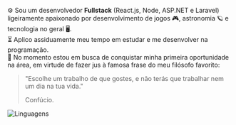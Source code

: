 ⚙️ Sou um desenvolvedor **Fullstack** (React.js, Node, ASP.NET e Laravel) ligeiramente apaixonado por desenvolvimento de jogos 🎮, astronomia 🪐 e tecnologia no geral 🖥️.
<br/>
⏳ Aplico assiduamente meu tempo em estudar e me desenvolver na programação.
<br/>
💼 No momento estou em busca de conquistar minha primeira oportunidade na área, em virtude de fazer jus à famosa frase do meu filósofo favorito:
> "Escolhe um trabalho de que gostes, e não terás que trabalhar nem um dia na tua vida."
>
> Confúcio.

![Linguagens](https://github-readme-stats.vercel.app/api/top-langs/?username=WesleyTelesBenette&layout=donut&theme=midnight-purple)
